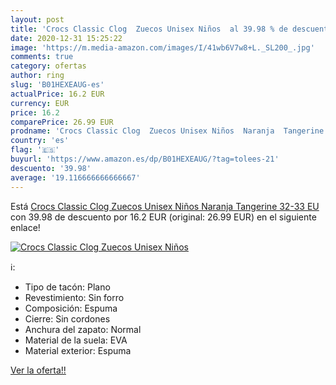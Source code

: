 ```yaml
---
layout: post
title: 'Crocs Classic Clog  Zuecos Unisex Niños  al 39.98 % de descuento'
date: 2020-12-31 15:25:22
image: 'https://m.media-amazon.com/images/I/41wb6V7w8+L._SL200_.jpg'
comments: true
category: ofertas
author: ring
slug: 'B01HEXEAUG-es'
actualPrice: 16.2 EUR
currency: EUR
price: 16.2
comparePrice: 26.99 EUR
prodname: 'Crocs Classic Clog  Zuecos Unisex Niños  Naranja  Tangerine   32-33 EU'
country: 'es'
flag: '🇪🇸'
buyurl: 'https://www.amazon.es/dp/B01HEXEAUG/?tag=tolees-21'
descuento: '39.98'
average: '19.116666666666667'
---
```


Está [Crocs Classic Clog  Zuecos Unisex Niños  Naranja  Tangerine   32-33 EU](https://www.amazon.es/dp/B01HEXEAUG/?tag=tolees-21) con 39.98 de descuento por 16.2 EUR (original: 26.99 EUR) en el siguiente enlace!

[![Crocs Classic Clog  Zuecos Unisex Niños ](https://m.media-amazon.com/images/I/41wb6V7w8+L._SL200_.jpg)](https://www.amazon.es/dp/B01HEXEAUG/?tag=tolees-21)

ℹ️:

- Tipo de tacón: Plano
- Revestimiento: Sin forro
- Composición: Espuma
- Cierre: Sin cordones
- Anchura del zapato: Normal
- Material de la suela: EVA
- Material exterior: Espuma

[Ver la oferta!!](https://www.amazon.es/dp/B01HEXEAUG/?tag=tolees-21)
